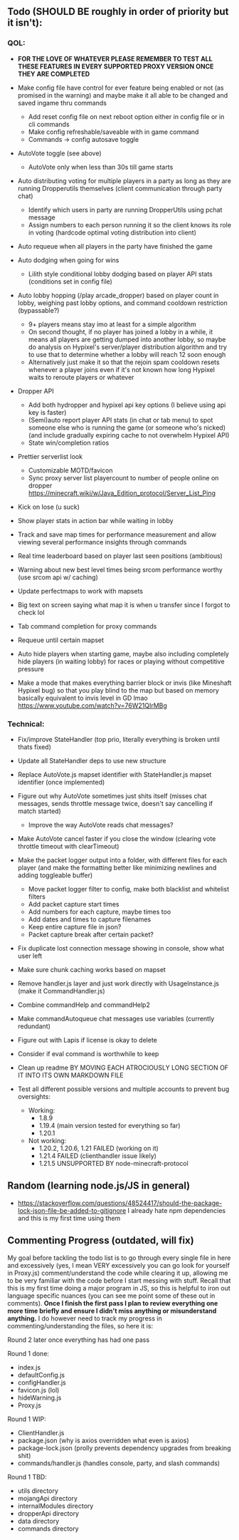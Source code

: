 ## Todo (SHOULD BE roughly in order of priority but it isn't):
### QOL:
- <strong>FOR THE LOVE OF WHATEVER PLEASE REMEMBER TO TEST ALL THESE FEATURES IN EVERY SUPPORTED PROXY VERSION ONCE THEY ARE COMPLETED</strong>


- Make config file have control for ever feature being enabled or not (as promised in the warning) and maybe make it all able to be changed and saved ingame thru commands
  - Add reset config file on next reboot option either in config file or in cli commands
  - Make config refreshable/saveable with in game command
  - Commands -> config autosave toggle


- AutoVote toggle (see above)
  - AutoVote only when less than 30s till game starts


- Auto distributing voting for multiple players in a party as long as they are running Dropperutils themselves (client communication through party chat)
  - Identify which users in party are running DropperUtils using pchat message
  - Assign numbers to each person running it so the client knows its role in voting (hardcode optimal voting distribution into client)


- Auto requeue when all players in the party have finished the game
- Auto dodging when going for wins
  - Lilith style conditional lobby dodging based on player API stats (conditions set in config file)


- Auto lobby hopping (/play arcade_dropper) based on player count in lobby, weighing past lobby options, and command cooldown restriction (bypassable?)
  - 9+ players means stay imo at least for a simple algorithm
  - On second thought, if no player has joined a lobby in a while, it means all players are getting dumped into another lobby, so maybe do analysis on Hypixel's server/player distribution algorithm and try to use that to determine whether a lobby will reach 12 soon enough
  - Alternatively just make it so that the rejoin spam cooldown resets whenever a player joins even if it's not known how long Hypixel waits to reroute players or whatever


- Dropper API
  - Add both hydropper and hypixel api key options (I believe using api key is faster)
  - (Semi)auto report player API stats (in chat or tab menu) to spot someone else who is running the game (or someone who's nicked) (and include gradually expiring cache to not overwhelm Hypixel API)
  - State win/completion ratios


- Prettier serverlist look
  - Customizable MOTD/favicon
  - Sync proxy server list playercount to number of people online on dropper https://minecraft.wiki/w/Java_Edition_protocol/Server_List_Ping


- Kick on lose (u suck)


- Show player stats in action bar while waiting in lobby


- Track and save map times for performance measurement and allow viewing several performance insights through commands


- Real time leaderboard based on player last seen positions (ambitious)


- Warning about new best level times being srcom performance worthy (use srcom api w/ caching)


- Update perfectmaps to work with mapsets


- Big text on screen saying what map it is when u transfer since I forgot to check lol


- Tab command completion for proxy commands


- Requeue until certain mapset


- Auto hide players when starting game, maybe also including completely hide players (in waiting lobby) for races or playing without competitive pressure 


- Make a mode that makes everything barrier block or invis (like Mineshaft Hypixel bug) so that you play blind to the map but based on memory basically equivalent to invis level in GD lmao https://www.youtube.com/watch?v=76W21QIrMBg



### Technical:
- Fix/improve StateHandler (top prio, literally everything is broken until thats fixed)
- Update all StateHandler deps to use new structure


- Replace AutoVote.js mapset identifier with StateHandler.js mapset identifier (once implemented)
- Figure out why AutoVote sometimes just shits itself (misses chat messages, sends throttle message twice, doesn't say cancelling if match started)
  - Improve the way AutoVote reads chat messages?
- Make AutoVote cancel faster if you close the window (clearing vote throttle timeout with clearTimeout)


- Make the packet logger output into a folder, with different files for each player (and make the formatting better like minimizing newlines and adding toggleable buffer)
  - Move packet logger filter to config, make both blacklist and whitelist filters
  - Add packet capture start times
  - Add numbers for each capture, maybe times too
  - Add dates and times to capture filenames
  - Keep entire capture file in json?
  - Packet capture break after certain packet?


- Fix duplicate lost connection message showing in console, show what user left


- Make sure chunk caching works based on mapset


- Remove handler.js layer and just work directly with UsageInstance.js (make it CommandHandler.js)


- Combine commandHelp and commandHelp2


- Make commandAutoqueue chat messages use variables (currently redundant)


- Figure out with Lapis if license is okay to delete


- Consider if eval command is worthwhile to keep


- Clean up readme BY MOVING EACH ATROCIOUSLY LONG SECTION OF IT INTO ITS OWN MARKDOWN FILE 

  
- Test all different possible versions and multiple accounts to prevent bug oversights:
  - Working:
    - 1.8.9
    - 1.19.4 (main version tested for everything so far)
    - 1.20.1
  - Not working:
    - 1.20.2, 1.20.6, 1.21 FAILED (working on it)
    - 1.21.4 FAILED (clienthandler issue likely)
    - 1.21.5 UNSUPPORTED BY node-minecraft-protocol
















## Random (learning node.js/JS in general)
- https://stackoverflow.com/questions/48524417/should-the-package-lock-json-file-be-added-to-gitignore I already hate npm dependencies and this is my first time using them


## Commenting Progress (outdated, will fix)
My goal before tackling the todo list is to go through every single file in here and excessively (yes, I mean VERY excessively you can go look for yourself in Proxy.js) comment/understand the code while clearing it up, allowing me to be very familiar with the code before I start messing with stuff. Recall that this is my first time doing a major program in JS, so this is helpful to iron out language specific nuances (you can see me point some of these out in comments). <strong>Once I finish the first pass I plan to review everything one more time briefly and ensure I didn't miss anything or misunderstand anything.</strong> I do however need to track my progress in commenting/understanding the files, so here it is:

Round 2 later once everything has had one pass

Round 1 done:
- index.js
- defaultConfig.js
- configHandler.js
- favicon.js (lol)
- hideWarning.js
- Proxy.js

Round 1 WIP:
- ClientHandler.js
- package.json (why is axios overridden what even is axios)
- package-lock.json (prolly prevents dependency upgrades from breaking shit)
- commands/handler.js (handles console, party, and slash commands)

Round 1 TBD:
- utils directory
- mojangApi directory
- internalModules directory
- dropperApi directory
- data directory
- commands directory